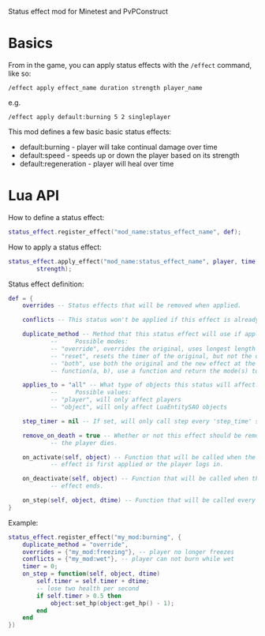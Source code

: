 Status effect mod for Minetest and PvPConstruct

Basics
======

From in the game, you can apply status effects with the `/effect` command, like
so:
```
/effect apply effect_name duration strength player_name
```
e.g.
```
/effect apply default:burning 5 2 singleplayer
```

This mod defines a few basic basic status effects:

 * default:burning - player will take continual damage over time
 * default:speed - speeds up or down the player based on its strength
 * default:regeneration - player will heal over time

Lua API
=======

How to define a status effect:
```Lua
status_effect.register_effect("mod_name:status_effect_name", def);
```

How to apply a status effect:
```Lua
status_effect.apply_effect("mod_name:status_effect_name", player, time,
		strength);
```

Status effect definition:
```Lua
def = {
	overrides -- Status effects that will be removed when applied.

	conflicts -- This status won't be applied if this effect is already active.

	duplicate_method -- Method that this status effect will use if applied again
			--     Possible modes:
			-- "override", overrides the original, uses longest length (default)
			-- "reset", resets the timer of the original, but not the data
			-- "both", use both the original and the new effect at the same time
			-- function(a, b), use a function and return the mode(s) to use

	applies_to = "all" -- What type of objects this status will affect.
			--     Possible values:
			-- "player", will only affect players
			-- "object", will only affect LuaEntitySAO objects

	step_timer = nil -- If set, will only call step every 'step_time' seconds.

	remove_on_death = true -- Whether or not this effect should be removed when
			-- the player dies.

	on_activate(self, object) -- Function that will be called when the status
			-- effect is first applied or the player logs in.

	on_deactivate(self, object) -- Function that will be called when the status
	 		-- effect ends.

	on_step(self, object, dtime) -- Function that will be called every frame.
}
```

Example:
```Lua
status_effect.register_effect("my_mod:burning", {
	duplicate_method = "override",
	overrides = {"my_mod:freezing"}, -- player no longer freezes
	conflicts = {"my_mod:wet"}, -- player can not burn while wet
	timer = 0;
	on_step = function(self, object, dtime)
		self.timer = self.timer + dtime;
		-- lose two health per second
		if self.timer > 0.5 then
			object:set_hp(object:get_hp() - 1);
		end
	end
})
```
